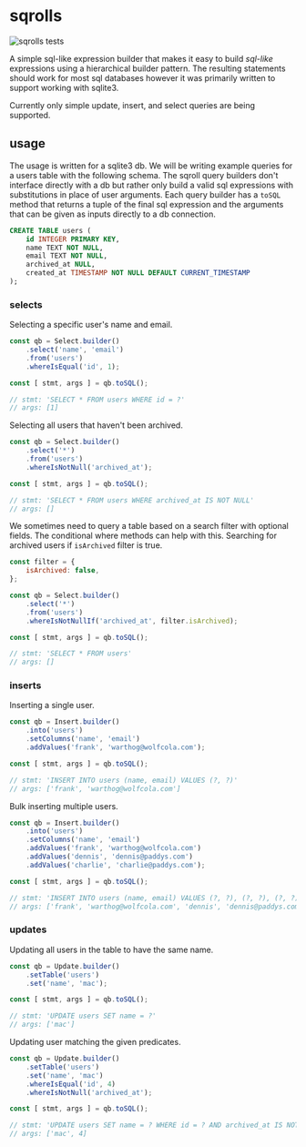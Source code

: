 # sqrolls

![sqrolls tests](https://github.com/sugatpoudel/sqrolls/workflows/sqrolls%20tests/badge.svg)

A simple sql-like expression builder that makes it easy to build *sql-like* expressions
using a hierarchical builder pattern. The resulting statements should work for most sql
databases however it was primarily written to support working with sqlite3.

Currently only simple update, insert, and select queries are being supported.

## usage

The usage is written for a sqlite3 db. We will be writing example queries for a users
table with the following schema. The sqroll query builders don't interface directly with
a db but rather only build a valid sql expressions with substitutions in place of user
arguments. Each query builder has a `toSQL` method that returns a tuple of the final
sql expression and the arguments that can be given as inputs directly to a db connection.

```sql
CREATE TABLE users (
	id INTEGER PRIMARY KEY,
	name TEXT NOT NULL,
	email TEXT NOT NULL,
	archived_at NULL,
	created_at TIMESTAMP NOT NULL DEFAULT CURRENT_TIMESTAMP
);
```

### selects

Selecting a specific user's name and email.

```js
const qb = Select.builder()
	.select('name', 'email')
	.from('users')
	.whereIsEqual('id', 1);

const [ stmt, args ] = qb.toSQL();

// stmt: 'SELECT * FROM users WHERE id = ?'
// args: [1]
```

Selecting all users that haven't been archived.

```js
const qb = Select.builder()
	.select('*')
	.from('users')
	.whereIsNotNull('archived_at');

const [ stmt, args ] = qb.toSQL();

// stmt: 'SELECT * FROM users WHERE archived_at IS NOT NULL'
// args: []
```

We sometimes need to query a table based on a search filter with optional fields.
The conditional where methods can help with this. Searching for archived users if
`isArchived` filter is true.

```js
const filter = {
	isArchived: false,
};

const qb = Select.builder()
	.select('*')
	.from('users')
	.whereIsNotNullIf('archived_at', filter.isArchived);

const [ stmt, args ] = qb.toSQL();

// stmt: 'SELECT * FROM users'
// args: []
```

### inserts

Inserting a single user.

```js
const qb = Insert.builder()
	.into('users')
	.setColumns('name', 'email')
	.addValues('frank', 'warthog@wolfcola.com');

const [ stmt, args ] = qb.toSQL();

// stmt: 'INSERT INTO users (name, email) VALUES (?, ?)'
// args: ['frank', 'warthog@wolfcola.com']
```

Bulk inserting multiple users.

```js
const qb = Insert.builder()
	.into('users')
	.setColumns('name', 'email')
	.addValues('frank', 'warthog@wolfcola.com')
	.addValues('dennis', 'dennis@paddys.com')
	.addValues('charlie', 'charlie@paddys.com');

const [ stmt, args ] = qb.toSQL();

// stmt: 'INSERT INTO users (name, email) VALUES (?, ?), (?, ?), (?, ?)'
// args: ['frank', 'warthog@wolfcola.com', 'dennis', 'dennis@paddys.com', 'mac', 'mac@paddys.com']
```

### updates

Updating all users in the table to have the same name.

```js
const qb = Update.builder()
	.setTable('users')
	.set('name', 'mac');

const [ stmt, args ] = qb.toSQL();

// stmt: 'UPDATE users SET name = ?'
// args: ['mac']
```

Updating user matching the given predicates.

```js
const qb = Update.builder()
	.setTable('users')
	.set('name', 'mac')
	.whereIsEqual('id', 4)
	.whereIsNotNull('archived_at');

const [ stmt, args ] = qb.toSQL();

// stmt: 'UPDATE users SET name = ? WHERE id = ? AND archived_at IS NOT NULL'
// args: ['mac', 4]
```

